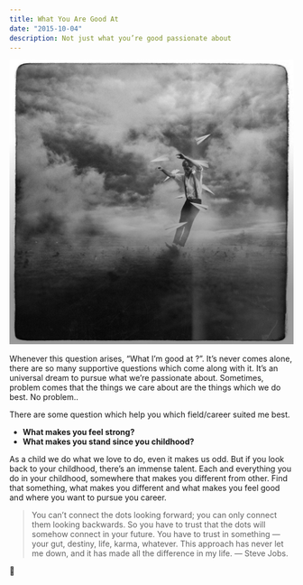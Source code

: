 ```yaml
---
title: What You Are Good At
date: "2015-10-04"
description: Not just what you’re good passionate about
---
```


![What you are good at](./what-you-good-at.jpeg)

Whenever this question arises, “What I’m good at ?”. It’s never comes alone, there are so many supportive questions which come along with it. It’s an universal dream to pursue what we’re passionate about. Sometimes, problem comes that the things we care about are the things which we do best. No problem..

There are some question which help you which field/career suited me best.

- **What makes you feel strong?**
- **What makes you stand since you childhood?**

As a child we do what we love to do, even it makes us odd. But if you look back to your childhood, there’s an immense talent. Each and everything you do in your childhood, somewhere that makes you different from other. Find that something, what makes you different and what makes you feel good and where you want to pursue you career.

> You can’t connect the dots looking forward; you can only connect them looking backwards. So you have to trust that the dots will somehow connect in your future. You have to trust in something — your gut, destiny, life, karma, whatever. This approach has never let me down, and it has made all the difference in my life. — Steve Jobs.

🙏
